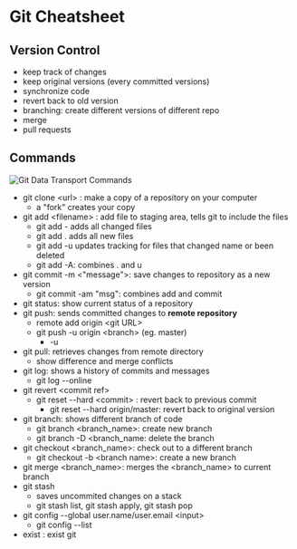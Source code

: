 # Git Cheatsheet

## Version Control

- keep track of changes
- keep original versions \(every committed versions\)
- synchronize code
- revert back to old version
- branching: create different versions of different repo
- merge
- pull requests

## Commands

![Git Data Transport Commands](https://www.stephenmarron.com/wp-content/uploads/2017/02/git-880x440.png)

- git clone &lt;url&gt; : make a copy of a repository on your computer 
  - a "fork" creates your copy
- git add &lt;filename&gt; : add file to staging area, tells git to include the files
  - git add \- adds all changed files
  - git add . adds all new files
  - git add -u updates tracking for files that changed name or been deleted
  - git add -A: combines . and u
- git commit -m &lt;"message"&gt;: save changes to repository as a new version
  - git commit -am "msg": combines add and commit
- git status: show current status of a repository
- git push: sends committed changes to **remote repository**
  - remote add origin &lt;git URL&gt;
  - git push -u origin &lt;branch&gt; \(eg. master\)
    - -u
- git pull: retrieves changes from remote directory
  - show difference and merge conflicts
- git log: shows a history of commits and messages
  - git log --online
- git revert &lt;commit ref&gt;
  - git reset --hard &lt;commit&gt; : revert back to previous commit
    - git reset --hard origin/master: revert back to original version
- git branch: shows different branch of code
  - git branch &lt;branch\_name&gt;: create new branch
  - git branch -D &lt;branch\_name: delete the branch
- git checkout &lt;branch\_name&gt;: check out to a different branch
  - git checkout -b &lt;branch name&gt;: create a new branch
- git merge &lt;branch\_name&gt;: merges the &lt;branch\_name&gt; to current branch
- git stash
  - saves uncommited changes on a stack
  - git stash list, git stash apply, git stash pop
- git config --global user.name/user.email &lt;input&gt;
  - git config --list
- exist : exist git
